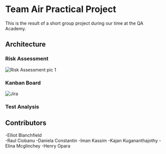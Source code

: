 # Team Air Practical Project
This is the result of a short group project during our time at the QA Academy.


## Architecture

### Risk Assessment
![Risk Assessment pic 1](https://user-images.githubusercontent.com/104357764/179954231-5ade16f9-ebda-46ba-8009-d4df75b3eccb.PNG)



### Kanban Board
![Jira](https://user-images.githubusercontent.com/104357764/179953754-0955b2d4-1c5f-4062-8b9d-ec73d85c0405.PNG)

### Test Analysis




## Contributors

-Elliot Blanchfield \
-Raul Ciobanu
-Daniela Constantin
-Iman Kassim
-Kajan Kugananthajothy
-Elina Mcglinchey
-Henry Opara
